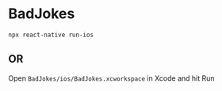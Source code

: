 # BadJokes

`npx react-native run-ios`

## OR

Open `BadJokes/ios/BadJokes.xcworkspace` in Xcode and hit Run
